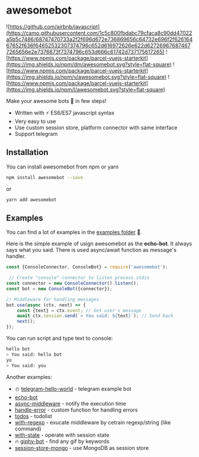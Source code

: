 # awesomebot

![https://github.com/airbnb/javascript](https://camo.githubusercontent.com/1c5c800fbdabc79cfaca8c90dd47022a5b5c7486/68747470733a2f2f696d672e736869656c64732e696f2f62616467652f636f64652532307374796c652d616972626e622d627269676874677265656e2e7376673f7374796c653d666c61742d737175617265) ![https://www.npmjs.com/package/parcel-vuejs-starterkit](https://img.shields.io/npm/dm/awesomebot.svg?style=flat-square) ![https://www.npmjs.com/package/parcel-vuejs-starterkit](https://img.shields.io/npm/v/awesomebot.svg?style=flat-square) ![https://www.npmjs.com/package/parcel-vuejs-starterkit](https://img.shields.io/npm/l/awesomebot.svg?style=flat-square)

Make your awesome bots :robot: in few steps!

- Written with :zap: ES6/ES7 javascript syntax
- Very easy to use
- Use custom session store, platform connector with same interface
- Support telegram

## Installation

You can install awesomebot from npm or yarn

```bash
npm install awesomebot --save
```
or
```bash
yarn add awesomebot
```

## Examples

You can find a lot of examples in the [examples folder](https://github.com/noveogroup-amorgunov/awesomebot/tree/master/examples) :rocket:.

Here is the simple example of usign awesomebot as the **echo-bot**. It always says what you said. There is used async/await function as message's handler.

```js
const {ConsoleConnector, ConsoleBot} = require('awesomebot');

 // Create "console" connector to listen process.stdin
const connector = new ConsoleConnector().listen();
const bot = new ConsoleBot({connector});

// Middleware for handling messages
bot.use(async (ctx, next) => {
    const {text} = ctx.event; // Get user's message
    await ctx.session.send(`> You said: ${text}`); // Send back
    next();
});
```

You can run script and type text to console:

```bash
hello bot
> You said: hello bot
yo
> You said: you
```

Another examples:

- :snowman: [telegram-hello-world](examples/telegram-hello-world) - telegram example bot 
- [echo-bot](examples/echo-bot)
- [async-middleware](examples/async-middleware) - notify the execution time
- [handle-error](examples/handle-error) - custom function for handling errors
- [todos](examples/todos) - todolist
- [with-regexp](examples/with-regexp) - exucate middleware by cetrain regexp/string (like command)
- [with-state](examples/with-state) - operate with session state
- :fire: [giphy-bot](examples/giphy-bot) - find any gif by keywords
- [session-store-mongo](examples/session-store-mongo) - use MongoDB as session store
